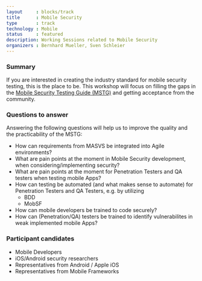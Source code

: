 ```yaml
---
layout     : blocks/track
title      : Mobile Security
type       : track
technology : Mobile
status     : featured
description: Working Sessions related to Mobile Security
organizers : Bernhard Mueller, Sven Schleier
---
```



### Summary

If you are interested in creating the industry standard for mobile security testing, this is the place to be. This workshop will focus on filling the gaps in the [Mobile Security Testing Guide (MSTG)](https://github.com/OWASP/owasp-mstg) and getting acceptance from the community.

### Questions to answer

Answering the following questions will help us to improve the quality and the practicability of the MSTG:

* How can requirements from MASVS be integrated into Agile environments?
* What are pain points at the moment in Mobile Security development, when considering/implementing security?
* What are pain points at the moment for Penetration Testers and QA testers when testing mobile Apps?
* How can testing be automated (and what makes sense to automate) for Penetration Testers and QA Testers, e.g. by utilizing
  * BDD
  * MobSF
* How can mobile developers be trained to code securely?
* How can (Penetration/QA) testers be trained to identify vulnerabilites in weak implemented mobile Apps?


### Participant candidates
* Mobile Developers
* iOS/Android security researchers
* Representatives from Android / Apple iOS
* Representatives from Mobile Frameworks
